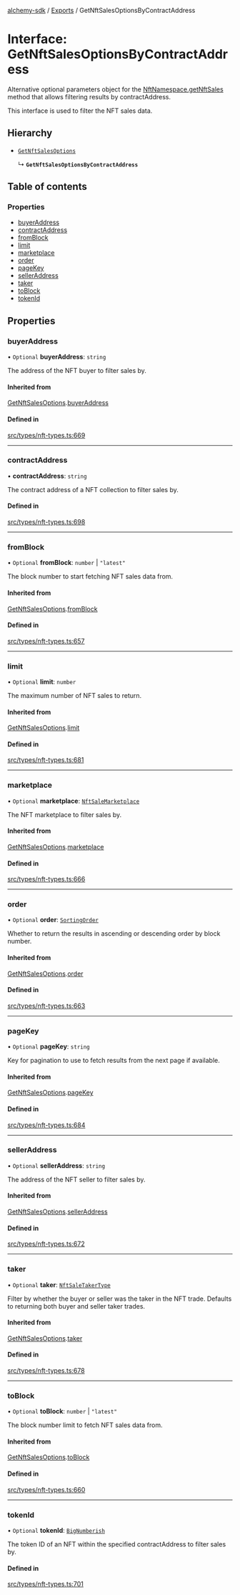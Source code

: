[alchemy-sdk](../README.md) / [Exports](../modules.md) / GetNftSalesOptionsByContractAddress

# Interface: GetNftSalesOptionsByContractAddress

Alternative optional parameters object for the [NftNamespace.getNftSales](../classes/NftNamespace.md#getnftsales)
method that allows filtering results by contractAddress.

This interface is used to filter the NFT sales data.

## Hierarchy

- [`GetNftSalesOptions`](GetNftSalesOptions.md)

  ↳ **`GetNftSalesOptionsByContractAddress`**

## Table of contents

### Properties

- [buyerAddress](GetNftSalesOptionsByContractAddress.md#buyeraddress)
- [contractAddress](GetNftSalesOptionsByContractAddress.md#contractaddress)
- [fromBlock](GetNftSalesOptionsByContractAddress.md#fromblock)
- [limit](GetNftSalesOptionsByContractAddress.md#limit)
- [marketplace](GetNftSalesOptionsByContractAddress.md#marketplace)
- [order](GetNftSalesOptionsByContractAddress.md#order)
- [pageKey](GetNftSalesOptionsByContractAddress.md#pagekey)
- [sellerAddress](GetNftSalesOptionsByContractAddress.md#selleraddress)
- [taker](GetNftSalesOptionsByContractAddress.md#taker)
- [toBlock](GetNftSalesOptionsByContractAddress.md#toblock)
- [tokenId](GetNftSalesOptionsByContractAddress.md#tokenid)

## Properties

### buyerAddress

• `Optional` **buyerAddress**: `string`

The address of the NFT buyer to filter sales by.

#### Inherited from

[GetNftSalesOptions](GetNftSalesOptions.md).[buyerAddress](GetNftSalesOptions.md#buyeraddress)

#### Defined in

[src/types/nft-types.ts:669](https://github.com/alchemyplatform/alchemy-sdk-js/blob/7ae04a5/src/types/nft-types.ts#L669)

___

### contractAddress

• **contractAddress**: `string`

The contract address of a NFT collection to filter sales by.

#### Defined in

[src/types/nft-types.ts:698](https://github.com/alchemyplatform/alchemy-sdk-js/blob/7ae04a5/src/types/nft-types.ts#L698)

___

### fromBlock

• `Optional` **fromBlock**: `number` \| ``"latest"``

The block number to start fetching NFT sales data from.

#### Inherited from

[GetNftSalesOptions](GetNftSalesOptions.md).[fromBlock](GetNftSalesOptions.md#fromblock)

#### Defined in

[src/types/nft-types.ts:657](https://github.com/alchemyplatform/alchemy-sdk-js/blob/7ae04a5/src/types/nft-types.ts#L657)

___

### limit

• `Optional` **limit**: `number`

The maximum number of NFT sales to return.

#### Inherited from

[GetNftSalesOptions](GetNftSalesOptions.md).[limit](GetNftSalesOptions.md#limit)

#### Defined in

[src/types/nft-types.ts:681](https://github.com/alchemyplatform/alchemy-sdk-js/blob/7ae04a5/src/types/nft-types.ts#L681)

___

### marketplace

• `Optional` **marketplace**: [`NftSaleMarketplace`](../enums/NftSaleMarketplace.md)

The NFT marketplace to filter sales by.

#### Inherited from

[GetNftSalesOptions](GetNftSalesOptions.md).[marketplace](GetNftSalesOptions.md#marketplace)

#### Defined in

[src/types/nft-types.ts:666](https://github.com/alchemyplatform/alchemy-sdk-js/blob/7ae04a5/src/types/nft-types.ts#L666)

___

### order

• `Optional` **order**: [`SortingOrder`](../enums/SortingOrder.md)

Whether to return the results in ascending or descending order by block number.

#### Inherited from

[GetNftSalesOptions](GetNftSalesOptions.md).[order](GetNftSalesOptions.md#order)

#### Defined in

[src/types/nft-types.ts:663](https://github.com/alchemyplatform/alchemy-sdk-js/blob/7ae04a5/src/types/nft-types.ts#L663)

___

### pageKey

• `Optional` **pageKey**: `string`

Key for pagination to use to fetch results from the next page if available.

#### Inherited from

[GetNftSalesOptions](GetNftSalesOptions.md).[pageKey](GetNftSalesOptions.md#pagekey)

#### Defined in

[src/types/nft-types.ts:684](https://github.com/alchemyplatform/alchemy-sdk-js/blob/7ae04a5/src/types/nft-types.ts#L684)

___

### sellerAddress

• `Optional` **sellerAddress**: `string`

The address of the NFT seller to filter sales by.

#### Inherited from

[GetNftSalesOptions](GetNftSalesOptions.md).[sellerAddress](GetNftSalesOptions.md#selleraddress)

#### Defined in

[src/types/nft-types.ts:672](https://github.com/alchemyplatform/alchemy-sdk-js/blob/7ae04a5/src/types/nft-types.ts#L672)

___

### taker

• `Optional` **taker**: [`NftSaleTakerType`](../enums/NftSaleTakerType.md)

Filter by whether the buyer or seller was the taker in the NFT trade.
Defaults to returning both buyer and seller taker trades.

#### Inherited from

[GetNftSalesOptions](GetNftSalesOptions.md).[taker](GetNftSalesOptions.md#taker)

#### Defined in

[src/types/nft-types.ts:678](https://github.com/alchemyplatform/alchemy-sdk-js/blob/7ae04a5/src/types/nft-types.ts#L678)

___

### toBlock

• `Optional` **toBlock**: `number` \| ``"latest"``

The block number limit to fetch NFT sales data from.

#### Inherited from

[GetNftSalesOptions](GetNftSalesOptions.md).[toBlock](GetNftSalesOptions.md#toblock)

#### Defined in

[src/types/nft-types.ts:660](https://github.com/alchemyplatform/alchemy-sdk-js/blob/7ae04a5/src/types/nft-types.ts#L660)

___

### tokenId

• `Optional` **tokenId**: [`BigNumberish`](../modules.md#bignumberish)

The token ID of an NFT within the specified contractAddress to filter sales by.

#### Defined in

[src/types/nft-types.ts:701](https://github.com/alchemyplatform/alchemy-sdk-js/blob/7ae04a5/src/types/nft-types.ts#L701)
